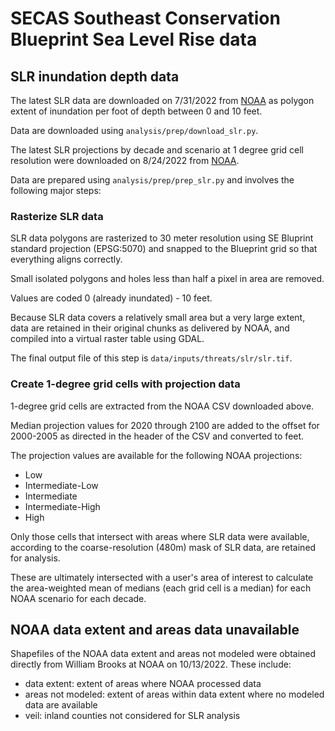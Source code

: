 # SECAS Southeast Conservation Blueprint Sea Level Rise data

## SLR inundation depth data

The latest SLR data are downloaded on 7/31/2022 from
[NOAA](https://coast.noaa.gov/slrdata/) as polygon extent of inundation per foot
of depth between 0 and 10 feet.

Data are downloaded using `analysis/prep/download_slr.py`.

The latest SLR projections by decade and scenario at 1 degree grid cell
resolution were downloaded on 8/24/2022 from
[NOAA](https://oceanservice.noaa.gov/hazards/sealevelrise/sealevelrise-data.html).

Data are prepared using `analysis/prep/prep_slr.py` and involves the following
major steps:

### Rasterize SLR data

SLR data polygons are rasterized to 30 meter resolution using SE Bluprint
standard projection (EPSG:5070) and snapped to the Blueprint grid so that
everything aligns correctly.

Small isolated polygons and holes less than half a pixel in area are removed.

Values are coded 0 (already inundated) - 10 feet.

Because SLR data covers a relatively small area but a very large extent, data
are retained in their original chunks as delivered by NOAA, and compiled into
a virtual raster table using GDAL.

The final output file of this step is `data/inputs/threats/slr/slr.tif`.

### Create 1-degree grid cells with projection data

1-degree grid cells are extracted from the NOAA CSV downloaded above.

Median projection values for 2020 through 2100 are added to the offset for 2000-2005
as directed in the header of the CSV and converted to feet.

The projection values are available for the following NOAA projections:

- Low
- Intermediate-Low
- Intermediate
- Intermediate-High
- High

Only those cells that intersect with areas where SLR data were available,
according to the coarse-resolution (480m) mask of SLR data, are retained for
analysis.

These are ultimately intersected with a user's area of interest to calculate the
area-weighted mean of medians (each grid cell is a median) for each NOAA
scenario for each decade.

## NOAA data extent and areas data unavailable

Shapefiles of the NOAA data extent and areas not modeled were obtained directly from
William Brooks at NOAA on 10/13/2022. These include:

- data extent: extent of areas where NOAA processed data
- areas not modeled: extent of areas within data extent where no modeled data are available
- veil: inland counties not considered for SLR analysis
